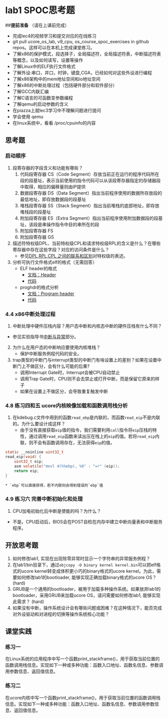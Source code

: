 # lab1 SPOC思考题

##**提前准备**
（请在上课前完成）

 - 完成lec4的视频学习和提交对应的在线练习
 - git pull ucore_os_lab, v9_cpu, os_course_spoc_exercises in github repos。这样可以在本机上完成课堂练习。
 - 了解x86的保护模式，段选择子，全局描述符，全局描述符表，中断描述符表等概念，以及如何读写，设置等操作
 - 了解Linux中的ELF执行文件格式
 - 了解外设:串口，并口，时钟，键盘,CGA，已经如何对这些外设进行编程
 - 了解x86架构中的mem地址空间和io地址空间
 - 了解x86的中断处理过程（包括硬件部分和软件部分）
 - 了解GCC内联汇编
 - 了解C语言的可函数变参数编程
 - 了解qemu的启动参数的含义
 - 在piazza上就lec3学习中不理解问题进行提问
 - 学会使用 qemu
 - 在linux系统中，看看 /proc/cpuinfo的内容

## 思考题

### 启动顺序

1. 段寄存器的字段含义和功能有哪些？
	1. 代码段寄存器 CS（Code Segment）存放当前正在运行的程序代码所在段的段基址，表示当前使用的指令代码可以从该段寄存器指定的存储器段中取得，相应的偏移量则由IP提供
	2. 数据段寄存器 DS（Data Segment）指出当前程序使用的数据所存放段的最低地址，即存放数据段的段基址
	3. 堆栈段寄存器 SS（Stack Segment）指出当前堆栈的底部地址，即存放堆栈段的段基址
	4. 附加段寄存器 ES（Extra Segment）指出当前程序使用附加数据段的段基址，该段是串操作指令中目的串所在的段
	5. 附加段寄存器 FS
	6. 附加段寄存器 GS
2. 描述符特权级DPL、当前特权级CPL和请求特权级RPL的含义是什么？在哪些寄存器中存在这些字段？对应的访问条件是什么？
	* 参见[DPL,RPL,CPL 之间的联系和区别](http://blog.csdn.net/better0332/article/details/3416749)对特权级的表述。
3. 分析可执行文件格式elf的格式（无需回答）
	* ELF header的格式
	  * [文档：Header](http://wiki.osdev.org/ELF)
	  * [代码](https://github.com/chyyuu/ucore_os_lab/blob/master/labcodes_answer/lab1_result/libs/elf.h#L9)
	* proghdr的格式分析
	  * [文档：Program header](http://wiki.osdev.org/ELF)
	  * [代码](https://github.com/chyyuu/ucore_os_lab/blob/master/labcodes_answer/lab1_result/libs/elf.h#L28)

### 4.4 x86中断处理过程

1. 中断处理中硬件压栈内容？用户态中断和内核态中断的硬件压栈有什么不同？
* 参见实验指导书[中断与异常](https://objectkuan.gitbooks.io/ucore-docs/lab1/lab1_3_3_2_interrupt_exception.html)部分。
2. 为什么在用户态的中断响应要使用内核堆栈？
	* 保护中断服务例程代码的安全。
3. trap类型的中断门与interrupt类型的中断门有啥设置上的差别？如果在设置中断门上不做区分，会有什么可能的后果?
	* 调用Interrupt Gate时，Interrupt会被CPU自动禁止
	* 调用Trap Gate时，CPU则不会去禁止或打开中断，而是保留它原来的样子
	* 如果在设置上不做区分，会导致重复触发中断

### 4.8 练习四和五 ucore内核映像加载和函数调用栈分析

1. 在kdebug.c文件中用到的函数`read_ebp`是内联的，而函数`read_eip`不是内联的。为什么要设计成这样？
	* 由于没有直接获取`eip`值的指令，我们需要利用`call`指令将`eip`压栈的特性，通过调用`read_eip`函数来读出压在栈上的`eip`的值。若将`read_eip`内联，则不会有函数调用存在，无法获得`eip`的值。
```c
static __noinline uint32_t
read_eip(void) {
    uint32_t eip;
    asm volatile("movl 4(%%ebp), %0" : "=r" (eip));
    return eip;
}
```
	* `ebp`可以直接获得，若不内联则会得到错误的`ebp`值

### 4.9 练习六 完善中断初始化和处理

1. CPU加电初始化后中断是使能的吗？为什么？
* 不是。CPU启动后，BIOS会在POST自检在内存中建立中断向量表和中断服务程序。

## 开放思考题

1. 如何修改lab1, 实现在出现除零异常时显示一个字符串的异常服务例程？
2. 在lab1/bin目录下，通过`objcopy -O binary kernel kernel.bin`可以把elf格式的ucore kernel转变成体积更小巧的binary格式的ucore kernel。为此，需要如何修改lab1的bootloader, 能够实现正确加载binary格式的ucore OS？ (hard)
3. GRUB是一个通用的bootloader，被用于加载多种操作系统。如果放弃lab1的bootloader，采用GRUB来加载ucore OS，请问需要如何修改lab1, 能够实现此需求？ (hard)
4. 如果没有中断，操作系统设计会有哪些问题或困难？在这种情况下，能否完成对外设驱动和对进程的切换等操作系统核心功能？

## 课堂实践
### 练习一
在Linux系统的应用程序中写一个函数print_stackframe()，用于获取当前位置的函数调用栈信息。实现如下一种或多种功能：函数入口地址、函数名信息、参数调用参数信息、返回值信息。

### 练习二
在ucore内核中写一个函数print_stackframe()，用于获取当前位置的函数调用栈信息。实现如下一种或多种功能：函数入口地址、函数名信息、参数调用参数信息、返回值信息。
